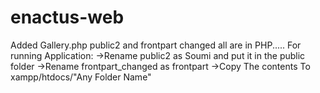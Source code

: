 # enactus-web
Added Gallery.php
public2 and
frontpart changed
all are in PHP.....
For running Application:
  ->Rename public2 as Soumi and put it in the public folder
  ->Rename frontpart_changed as frontpart
  ->Copy The contents To xampp/htdocs/"Any Folder Name"
  
